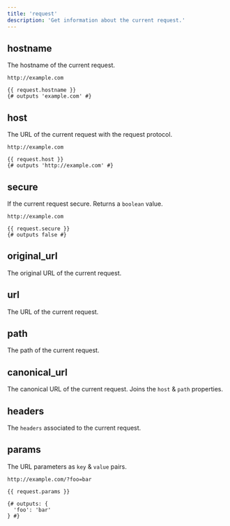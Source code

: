 ```yaml
---
title: 'request'
description: 'Get information about the current request.'
---
```


## hostname

The hostname of the current request.

`http://example.com`

```canvas {% process=false %}
{{ request.hostname }}
{# outputs 'example.com' #}
```

## host

The URL of the current request with the request protocol.

`http://example.com`

```canvas {% process=false %}
{{ request.host }}
{# outputs 'http://example.com' #}
```

## secure

If the current request secure. Returns a `boolean` value.

`http://example.com`

```canvas {% process=false %}
{{ request.secure }}
{# outputs false #}
```

## original_url

The original URL of the current request.

## url

The URL of the current request.

## path

The path of the current request.

## canonical_url

The canonical URL of the current request. Joins the `host` & `path` properties.

## headers

The `headers` associated to the current request.

## params

The URL parameters as `key` & `value` pairs.

`http://example.com/?foo=bar`

```canvas {% process=false %}
{{ request.params }}

{# outputs: {
  'foo': 'bar'
} #}
```

